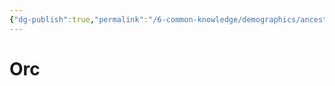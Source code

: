 ```yaml
---
{"dg-publish":true,"permalink":"/6-common-knowledge/demographics/ancestries/darkspawn/orc/"}
---
```


# Orc

